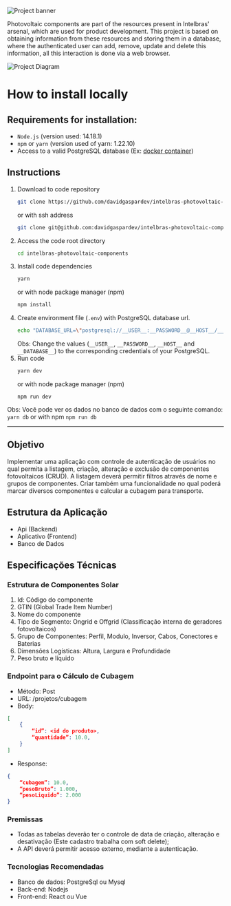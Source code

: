 ![Project banner](https://firebasestorage.googleapis.com/v0/b/myself-dg.appspot.com/o/interview%2Fintelbras%2Fbanner-intelbras.png?alt=media&token=1f25fa91-74b9-4112-8220-87e8b520c57d)

Photovoltaic components are part of the resources present in Intelbras' arsenal, which are used for product development. This project is based on obtaining information from these resources and storing them in a database, where the authenticated user can add, remove, update and delete this information, all this interaction is done via a web browser.

![Project Diagram](https://firebasestorage.googleapis.com/v0/b/myself-dg.appspot.com/o/interview%2Fintelbras%2Fintelbras-project-diagram.png?alt=media&token=8e7c7dcf-66f3-49cd-9c37-f701701b93a1)

# How to install locally

## Requirements for installation:

- `Node.js` (version used: 14.18.1)
- `npm` or `yarn` (version used of yarn: 1.22.10)
- Access to a valid PostgreSQL database (Ex: [docker container](https://hub.docker.com/_/postgres))

## Instructions

1. Download to code repository
    ```bash
    git clone https://github.com/davidgaspardev/intelbras-photovoltaic-components
    ```
    or with ssh address
    ```bash
    git clone git@github.com:davidgaspardev/intelbras-photovoltaic-components
    ```
2. Access the code root directory
    ```bash
    cd intelbras-photovoltaic-components
    ```
3. Install code dependencies
    ```bash
    yarn
    ```
    or with node package manager (npm)
    ```bash
    npm install
    ```
4. Create environment file (`.env`) with PostgreSQL database url.
    ```bash
    echo "DATABASE_URL=\"postgresql://__USER__:__PASSWORD__@__HOST__/__DATABASE__\"" > .env
    ```
    Obs: Change the values (`__USER__`, `__PASSWORD__`, `__HOST__` and `__DATABASE__`) to the corresponding credentials of your PostgreSQL.
5. Run code
    ```bash
    yarn dev
    ```
    or with node package manager (npm)
    ```
    npm run dev
    ```

Obs: Você pode ver os dados no banco de dados com o seguinte comando: `yarn db` or with npm `npm run db`

___

## Objetivo

Implementar uma aplicação com controle de autenticação de usuários no qual permita a listagem, criação, alteração e exclusão de componentes fotovoltaicos (CRUD). A listagem deverá permitir filtros através de nome e grupos de componentes. Criar também uma funcionalidade no qual poderá marcar diversos componentes e calcular a cubagem para transporte.

## Estrutura da Aplicação

- Api (Backend)
- Aplicativo (Frontend)
- Banco de Dados

## Especificações Técnicas

### Estrutura de Componentes Solar

1. Id: Código do componente
2. GTIN (Global Trade Item Number)
3. Nome do componente
4. Tipo de Segmento: Ongrid e Offgrid (Classificação interna de geradores fotovoltaicos)
5. Grupo de Componentes: Perfil, Modulo, Inversor, Cabos, Conectores e Baterias
6. Dimensões Logísticas: Altura, Largura e Profundidade
7. Peso bruto e líquido

### Endpoint para o Cálculo de Cubagem

- Método: Post
- URL: /projetos/cubagem
- Body:
```json
[
    {
        “id”: <id do produto>,
        “quantidade”: 10.0,
    }
]
```
- Response:
```json
{
    “cubagem”: 10.0,
    “pesoBruto”: 1.000,
    “pesoLiquido”: 2.000
}
```

### Premissas

- Todas as tabelas deverão ter o controle de data de criação, alteração e desativação (Este cadastro trabalha
com soft delete);
- A API deverá permitir acesso externo, mediante a autenticação.

### Tecnologias Recomendadas

- Banco de dados: PostgreSql ou Mysql
- Back-end: Nodejs
- Front-end: React ou Vue